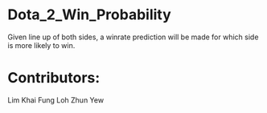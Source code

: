 # Dota_2_Win_Probability
Given line up of both sides, a winrate prediction will be made for which side is more likely to win.

# Contributors:
Lim Khai Fung
Loh Zhun Yew